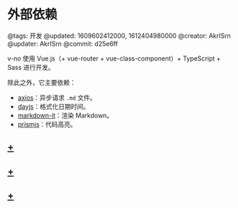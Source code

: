 # 外部依赖

@tags: 开发
@updated: 1609602412000, 1612404980000
@creator: AkrISrn
@updater: AkrISrn
@commit: d25e6ff

v-no 使用 Vue.js（+ vue-router + vue-class-component）+ TypeScript + Sass 进行开发。

除此之外，它主要依赖：

- [axios](https://github.com/axios/axios)：异步请求 `.md` 文件。
- [dayjs](https://github.com/iamkun/dayjs)：格式化日期时间。
- [markdown-it](https://github.com/markdown-it/markdown-it)：渲染 Markdown。
- [prismjs](https://github.com/PrismJS/prism)：代码高亮。

## [+](/zh/docs/dayjs.md)

## [+](/zh/docs/markdown-it.md)

## [+](/zh/docs/prismjs.md)
